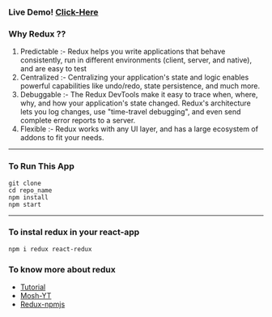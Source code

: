 ### Live Demo! [Click-Here](https://at-todo-app.netlify.app/)

### Why Redux ??
1. Predictable :-
   Redux helps you write applications that behave consistently, run in different environments (client, server, and native), and are easy to test
2. Centralized :-
   Centralizing your application's state and logic enables powerful capabilities like undo/redo, state persistence, and much more.
3. Debuggable :-
   The Redux DevTools make it easy to trace when, where, why, and how your application's state changed. Redux's architecture lets you log changes, use "time-travel debugging", and even send complete error reports to a server.
4. Flexible :-
   Redux works with any UI layer, and has a large ecosystem of addons to fit your needs.

<hr>

### To Run This App

```
git clone
cd repo_name
npm install
npm start
```
<hr>

### To instal redux in your react-app

```
npm i redux react-redux
```

### To know more about redux

- [Tutorial](https://redux.js.org/)
- [Mosh-YT](https://www.youtube.com/watch?v=poQXNp9ItL4)
- [Redux-npmjs](https://www.npmjs.com/package/redux)
